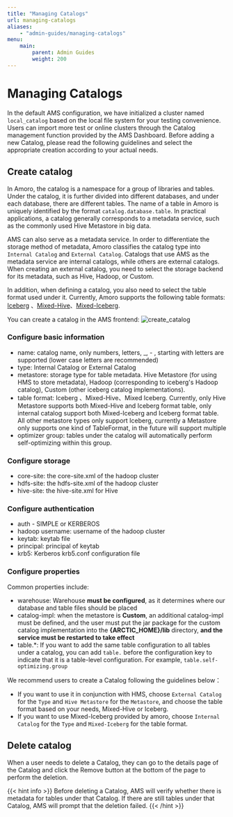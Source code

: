 ```yaml
---
title: "Managing Catalogs"
url: managing-catalogs
aliases:
    - "admin-guides/managing-catalogs"
menu:
    main:
        parent: Admin Guides
        weight: 200
---
```

# Managing Catalogs

In the default AMS configuration, we have initialized a cluster named `local_catalog` based on the local file system for your testing convenience.
Users can import more test or online clusters through the Catalog management function provided by the AMS Dashboard. Before adding a new Catalog,
please read the following guidelines and select the appropriate creation according to your actual needs.

## Create catalog
In Amoro, the catalog is a namespace for a group of libraries and tables. Under the catalog, it is further divided into different databases, and under each database, there are different tables. The name of a table in Amoro is uniquely identified by the format `catalog.database.table`. In practical applications, a catalog generally corresponds to a metadata service, such as the commonly used Hive Metastore in big data.

AMS can also serve as a metadata service. In order to differentiate the storage method of metadata, Amoro classifies the catalog type into `Internal Catalog` and `External Catalog`. Catalogs that use AMS as the metadata service are internal catalogs, while others are external catalogs. When creating an external catalog, you need to select the storage backend for its metadata, such as Hive, Hadoop, or Custom.

In addition, when defining a catalog, you also need to select the table format used under it. Currently, Amoro supports the following table formats:
[Iceberg](../iceberg-format) 、[Mixed-Hive](../mixed-hive-format)、[Mixed-Iceberg](../mixed-iceberg-format).

You can create a catalog in the AMS frontend:
![create_catalog](../images/admin/create_catalog.png)

### Configure basic information

- name: catalog name, only numbers, letters, _, - , starting with letters are supported (lower case letters are recommended)
- type: Internal Catalog or External Catalog
- metastore: storage type for table metadata. Hive Metastore (for using HMS to store metadata), Hadoop (corresponding to iceberg's Hadoop catalog), Custom (other iceberg catalog implementations).
- table format: Iceberg 、Mixed-Hive、Mixed  Iceberg. Currently, only Hive Metastore supports both Mixed-Hive and Iceberg format table, only internal catalog support both Mixed-Iceberg and Iceberg format table. All other metastore types only support Iceberg, currently a Metastore only supports one kind of TableFormat, in the future will support multiple
- optimizer group: tables under the catalog will automatically perform self-optimizing within this group.

### Configure storage
- core-site: the core-site.xml of the hadoop cluster
- hdfs-site: the hdfs-site.xml of the hadoop cluster
- hive-site: the hive-site.xml for Hive

### Configure authentication
- auth - SIMPLE or KERBEROS
- hadoop username: username of the hadoop cluster
- keytab: keytab file
- principal: principal of keytab
- krb5: Kerberos krb5.conf configuration file

### Configure properties
Common properties include:
- warehouse: Warehouse **must be configured**, as it determines where our database and table files should be placed
- catalog-impl: when the metastore is **Custom**, an additional catalog-impl must be defined, and the user must put the jar package for the custom catalog implementation into the **{ARCTIC_HOME}/lib** directory, **and the service must be restarted to take effect**
- table.*: If you want to add the same table configuration to all tables under a catalog, you can add `table.` before the configuration key to indicate that it is a table-level configuration. For example, `table.self-optimizing.group`

We recommend users to create a Catalog following the guidelines below：

- If you want to use it in conjunction with HMS, choose `External Catalog` for the `Type` and `Hive Metastore` for the `Metastore`, and choose the table format based on your needs, Mixed-Hive or Iceberg.
- If you want to use Mixed-Iceberg provided by amoro, choose `Internal Catalog` for the `Type` and `Mixed-Iceberg` for the table format.

## Delete catalog
When a user needs to delete a Catalog, they can go to the details page of the Catalog and click the Remove button at the bottom of the page to perform the deletion.

{{< hint info >}}
Before deleting a Catalog, AMS will verify whether there is metadata for tables under that Catalog.
If there are still tables under that Catalog, AMS will prompt that the deletion failed.
{{< /hint >}}